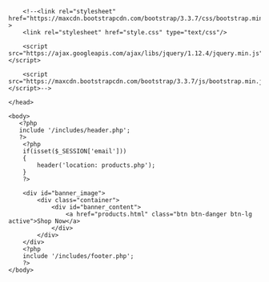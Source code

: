<?php
include '/includes/common.php'
?>
<!DOCTYPE html>
<html>
    <head>
         <meta name="viewport" content="width=device-width, initial-scale=1">
        <title>Bootstrap</title>
        <link rel="stylesheet" href="bootstrap/css/bootstrap.min.css" type="tex/css">
        <link href="style.css" rel="stylesheet" type="text/css">
        <script type="text/javascript" src="bootstrap/js/jquery-3.2.1.min.js"> 
            </script>
        <script type="text/javascript" src="bootstrap/js/bootstrap.min.js"> 
            </script>
            
        <!--<link rel="stylesheet" href="https://maxcdn.bootstrapcdn.com/bootstrap/3.3.7/css/bootstrap.min.css" >
        <link rel="stylesheet" href="style.css" type="text/css"/>

        <script src="https://ajax.googleapis.com/ajax/libs/jquery/1.12.4/jquery.min.js"></script>

        <script src="https://maxcdn.bootstrapcdn.com/bootstrap/3.3.7/js/bootstrap.min.js"></script>-->
        
    </head>

    <body>
       <?php 
       include '/includes/header.php';
       ?>
        <?php
        if(isset($_SESSION['email']))
        {
            header('location: products.php');
        }
        ?>
       
        <div id="banner_image">
            <div class="container">
                <div id="banner_content">
                    <a href="products.html" class="btn btn-danger btn-lg active">Shop Now</a>
                </div>
            </div>
        </div>
        <?php
        include '/includes/footer.php';
        ?>
    </body>
</html>
